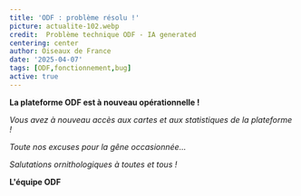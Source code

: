 ```yaml
---
title: 'ODF : problème résolu !'
picture: actualite-102.webp
credit:  Problème technique ODF - IA generated
centering: center
author: Oiseaux de France
date: '2025-04-07'
tags: [ODF,fonctionnement,bug]
active: true
---
```

**La plateforme ODF est à nouveau opérationnelle !**

*Vous avez à nouveau accès aux cartes et aux statistiques de la plateforme !* 

*Toute nos excuses pour la gêne occasionnée...* 

*Salutations ornithologiques à toutes et tous !* 

**L'équipe ODF**
